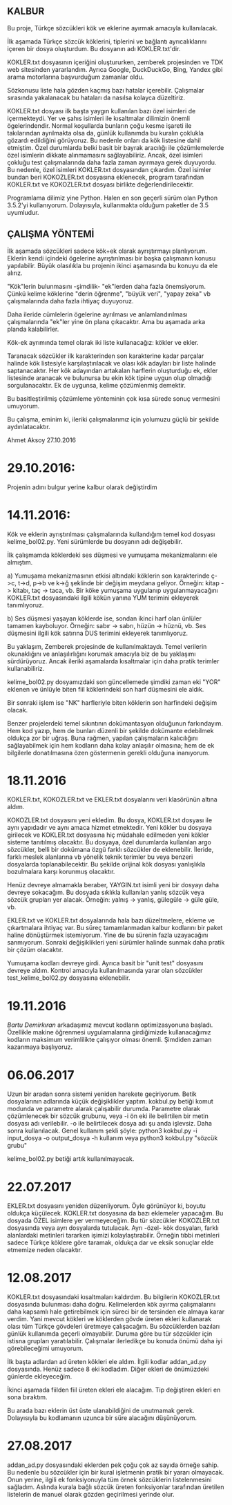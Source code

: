 ## KALBUR

Bu proje, Türkçe sözcükleri kök ve eklerine ayırmak amacıyla kullanılacak.

İlk aşamada Türkçe sözcük köklerini, tiplerini ve bağlantı ayrıcalıklarını içeren bir dosya oluşturdum.
Bu dosyanın adı KOKLER.txt'dir.

KOKLER.txt dosyasının içeriğini oluştururken, zemberek projesinden ve TDK web sitesinden yararlandım. Ayrıca Google, DuckDuckGo, Bing, Yandex gibi arama motorlarına başvurduğum zamanlar oldu.

Sözkonusu liste hala gözden kaçmış bazı hatalar içerebilir. Çalışmalar sırasında yakalanacak bu hataları da nasılsa kolayca düzeltiriz.

KOKLER.txt dosyası ilk başta yaygın kullanılan bazı özel isimleri de içermekteydi. Yer ve şahıs isimleri ile kısaltmalar dilimizin önemli ögelerindendir. Normal koşullarda bunların çoğu kesme işareti ile takılarından ayrılmakta olsa da, günlük kullanımda bu kuralın çoklukla gözardı edildiğini görüyoruz. Bu nedenle onları da kök listesine dahil etmiştim. Özel durumlarda belki basit bir bayrak aracılığı ile çözümlemelerde özel isimlerin dikkate alınmamasını sağlayabiliriz. Ancak, özel isimleri çokluğu test çalışmalarında daha fazla zaman ayırmaya gerek duyuyordu. Bu nedenle, özel isimleri KOKLER.txt dosyasından çıkardım. Özel isimler bundan beri KOKOZLER.txt dosyasına eklenecek, program tarafından KOKLER.txt ve KOKOZLER.txt dosyası birlikte değerlendirilecektir.

Programlama dilimiz yine Python. Halen en son geçerli sürüm olan Python 3.5.2'yi kullanıyorum. Dolayısıyla, kullanmakta olduğum paketler de 3.5 uyumludur.

## ÇALIŞMA YÖNTEMİ

İlk aşamada sözcükleri sadece kök+ek olarak ayrıştırmayı planlıyorum. Eklerin kendi içindeki ögelerine ayrıştırılması bir başka çalışmanın konusu yapılabilir. Büyük olasılıkla bu projenin ikinci aşamasında bu konuyu da ele alırız.

"Kök"lerin bulunmasını -şimdilik- "ek"lerden daha fazla önemsiyorum. Çünkü kelime köklerine "derin öğrenme", "büyük veri", "yapay zeka" vb çalışmalarında daha fazla ihtiyaç duyuyoruz.

Daha ileride cümlelerin ögelerine ayrılması ve anlamlandırılması çalışmalarında "ek"ler yine ön plana çıkacaktır. Ama bu aşamada arka planda kalabilirler.

Kök-ek ayrımında temel olarak iki liste kullanacağız: kökler ve ekler.

Taranacak sözcükler ilk karakterinden son karakterine kadar parçalar halinde kök listesiyle karşılaştırılacak ve olası kök adayları bir liste halinde saptanacaktır. Her kök adayından artakalan harflerin oluşturduğu ek, ekler listesinde aranacak ve bulunursa bu ekin kök tipine uygun olup olmadığı sorgulanacaktır. Ek de uygunsa, kelime çözümlenmiş demektir.

Bu basitleştirilmiş çözümleme yönteminin çok kısa sürede sonuç vermesini umuyorum.

Bu çalışma, eminim ki, ileriki çalışmalarımız için yolumuzu güçlü bir şekilde aydınlatacaktır.

Ahmet Aksoy
27.10.2016

# 29.10.2016: 
Projenin adını bulgur yerine kalbur olarak değiştirdim

# 14.11.2016: 

Kök ve eklerin ayrıştırılması çalışmalarında kullandığım temel kod dosyası kelime_bol02.py. Yeni sürümlerde bu dosyanın adı değişebilir.

İlk çalışmamda köklerdeki ses düşmesi ve yumuşama mekanizmalarını ele almıştım. 

a) Yumuşama mekanizmasının etkisi altındaki köklerin son karakterinde ç->c, t->d, p->b ve k->ğ şeklinde bir değişim meydana geliyor. Örneğin: kitap -> kitabı, taç -> taca, vb.
Bir köke yumuşama uygulanıp uygulanmayacağını KOKLER.txt dosyasındaki ilgili kökün yanına YUM terimini ekleyerek tanımlıyoruz. 

b) Ses düşmesi yaşayan köklerde ise, sondan ikinci harf olan ünlüler tamamen kayboluyor. Örneğin: sabır -> sabrı, hüzün -> hüznü, vb. Ses düşmesini ilgili kök satırına DUS terimini ekleyerek tanımlıyoruz.

Bu yaklaşım, Zemberek projesinde de kullanılmaktaydı. Temel verilerin okunaklığını ve anlaşılırlığını korumak amacıyla biz de bu yaklaşımı sürdürüyoruz. Ancak ileriki aşamalarda kısaltmalar için daha pratik terimler kullanabiliriz.

kelime_bol02.py dosyamızdaki son güncellemede şimdiki zaman eki "YOR" eklenen ve ünlüyle biten fiil köklerindeki son harf düşmesini ele aldık.

Bir sonraki işlem ise "NK" harfleriyle biten köklerin son harfindeki değişim olacak.

Benzer projelerdeki temel sıkıntının dokümantasyon olduğunun farkındayım. Hem kod yazıp, hem de bunları düzenli bir şekilde dokümante edebilmek oldukça zor bir uğraş. Buna rağmen, yapılan çalışmaların kalıcılığını sağlayabilmek için hem kodların daha kolay anlaşılır olmasına; hem de ek bilgilerle donatılmasına özen göstermenin gerekli olduğuna inanıyorum.

# 18.11.2016

KOKLER.txt, KOKOZLER.txt ve EKLER.txt dosyalarını veri klasörünün altına aldım.

KOKOZLER.txt dosyasını yeni ekledim. Bu dosya, KOKLER.txt dosyası ile aynı yapıdadır ve aynı amaca hizmet etmektedir. Yeni kökler bu dosyaya girilecek ve KOKLER.txt dosyasına hiç müdahale edilmeden yeni kökler sisteme tanıtılmış olacaktır. Bu dosyaya, özel durumlarda kullanılan argo sözcükler, belli bir dokümana özgü farklı sözcükler de eklenebilir. İleride, farklı meslek alanlarına vb yönelik teknik terimler bu veya benzeri dosyalarda toplanabilecektir.
Bu şekilde orijinal kök dosyası yanlışlıkla bozulmalara karşı korunmuş olacaktır.

Henüz devreye almamakla beraber, YAYGIN.txt isimli yeni bir dosyayı daha devreye sokacağım. Bu dosyada sıklıkla kullanılan yanlış sözcük veya sözcük grupları yer alacak. Örneğin: yalnış -> yanlış, gülegüle -> güle güle, vb.

EKLER.txt ve KOKLER.txt dosyalarında hala bazı düzeltmelere, ekleme ve çıkartmalara ihtiyaç var. Bu süreç tamamlanmadan kalbur kodlarını bir paket haline dönüştürmek istemiyorum. Yine de bu sürenin fazla uzayacağını sanmıyorum. Sonraki değişiklikleri yeni sürümler halinde sunmak daha pratik bir çözüm olacaktır.

Yumuşama kodları devreye girdi. Ayrıca basit bir "unit test" dosyasını devreye aldım. Kontrol amacıyla kullanılmasında yarar olan sözcükler test_kelime_bol02.py dosyasına eklenebilir.

# 19.11.2016

*Bartu Demirkıran* arkadaşımız mevcut kodların optimizasyonuna başladı. Özellikle makine öğrenmesi uygulamalarına girdiğimizde kullanacağımız kodların maksimum verimlilikte çalışıyor olması önemli. Şimdiden zaman kazanmaya başlıyoruz.

# 06.06.2017

Uzun bir aradan sonra sistemi yeniden harekete geçiriyorum.
Betik dosyalarının adlarında küçük değişiklikler yaptım. 
kokbul.py betiği komut modunda ve parametre alarak çalışabilir durumda. 
Parametre olarak çözümlenecek bir sözcük grubunu, veya -i ön eki ile belirtilen bir metin dosyası adı verilebilir. -o ile belirtilecek dosya adı şu anda işlevsiz. Daha sonra kullanılacak.
Genel kullanım şekli şöyle:
python3 kokbul.py -i input_dosya -o output_dosya -h kullanım
veya
python3 kokbul.py "sözcük grubu"

kelime_bol02.py betiği artık kullanılmayacak.

# 22.07.2017

EKLER.txt dosyasını yeniden düzenliyorum. Öyle görünüyor ki, boyutu oldukça küçülecek.
KOKLER.txt dosyasına da bazı eklemeler yapacağım. Bu dosyada ÖZEL isimlere yer vermeyeceğim. Bu tür sözcükler KOKOZLER.txt dosyasında veya ayrı dosyalarda tutulacak. Ayrı -özel- kök dosyaları, farklı alanlardaki metinleri tararken işimizi kolaylaştırabilir. Örneğin tıbbi metinleri sadece Türkçe köklere göre taramak, oldukça dar ve eksik sonuçlar elde etmemize neden olacaktır. 

# 12.08.2017

KOKLER.txt dosyasındaki kısaltmaları kaldırdım. Bu bilgilerin KOKOZLER.txt dosyasında bulunması daha doğru.
Kelimelerden kök ayırma çalışmalarını daha kapsamlı hale getirebilmek için süreci bir de tersinden ele almaya karar verdim. Yani mevcut kökleri ve köklerden gövde üreten ekleri kullanarak olası tüm Türkçe gövdeleri üretmeye çalışacağım. Bu sözcüklerden bazıları günlük kullanımda geçerli olmayabilir. Duruma göre bu tür sözcükler için istisna grupları yaratılabilir. Çalışmalar ilerledikçe bu konuda önümü daha iyi görebileceğimi umuyorum.

İlk başta adlardan ad üreten kökleri ele aldım. İlgili kodlar addan_ad.py dosyasında. Henüz sadece 8 eki kodladım. Diğer ekleri de önümüzdeki günlerde ekleyeceğim.

İkinci aşamada fiilden fiil üreten ekleri ele alacağım. Tip değiştiren ekleri en sona bıraktım.

Bu arada bazı eklerin üst üste ulanabildiğini de unutmamak gerek. Dolayısıyla bu kodlamanın uzunca bir süre alacağını düşünüyorum.

# 27.08.2017

addan_ad.py dosyasındaki eklerden pek çoğu çok az sayıda örneğe sahip. Bu nedenle bu sözcükler için bir kural işletmenin pratik bir yararı olmayacak. Onun yerine, ilgili ek fonksiyonuyla tüm örnek sözcüklerin listelenmesini sağladım. Aslında kurala bağlı sözcük üreten fonksiyonlar tarafından üretilen listelerin de manuel olarak gözden geçirilmesi yerinde olur.

